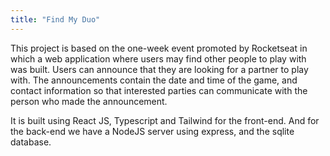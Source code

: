 ```yaml
---
title: "Find My Duo"
---
```


This project is based on the one-week event promoted by Rocketseat in which a web application where users may find other people to play with was built. Users can announce that they are looking for a partner to play with. The announcements contain the date and time of the game, and contact information so that interested parties can communicate with the person who made the announcement.


It is built using React JS, Typescript and Tailwind for the front-end. And for the back-end we have a NodeJS server using express, and the sqlite database.
